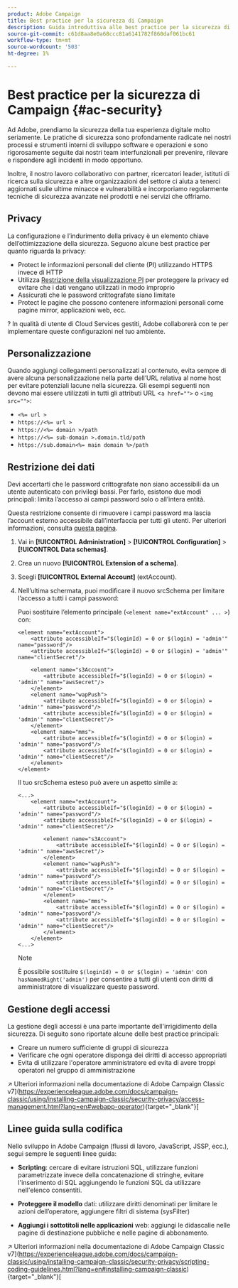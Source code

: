 ```yaml
---
product: Adobe Campaign
title: Best practice per la sicurezza di Campaign
description: Guida introduttiva alle best practice per la sicurezza di Campaign
source-git-commit: c61d8aa8e0a68ccc81a6141782f860daf061bc61
workflow-type: tm+mt
source-wordcount: '503'
ht-degree: 1%

---
```


# Best practice per la sicurezza di Campaign {#ac-security}

Ad Adobe, prendiamo la sicurezza della tua esperienza digitale molto seriamente. Le pratiche di sicurezza sono profondamente radicate nei nostri processi e strumenti interni di sviluppo software e operazioni e sono rigorosamente seguite dai nostri team interfunzionali per prevenire, rilevare e rispondere agli incidenti in modo opportuno.

Inoltre, il nostro lavoro collaborativo con partner, ricercatori leader, istituti di ricerca sulla sicurezza e altre organizzazioni del settore ci aiuta a tenerci aggiornati sulle ultime minacce e vulnerabilità e incorporiamo regolarmente tecniche di sicurezza avanzate nei prodotti e nei servizi che offriamo.

## Privacy

La configurazione e l’indurimento della privacy è un elemento chiave dell’ottimizzazione della sicurezza. Seguono alcune best practice per quanto riguarda la privacy:

* Protect le informazioni personali del cliente (PI) utilizzando HTTPS invece di HTTP
* Utilizza [Restrizione della visualizzazione PI](../dev/restrict-pi-view.md) per proteggere la privacy ed evitare che i dati vengano utilizzati in modo improprio
* Assicurati che le password crittografate siano limitate
* Protect le pagine che possono contenere informazioni personali come pagine mirror, applicazioni web, ecc.

? In qualità di utente di Cloud Services gestiti, Adobe collaborerà con te per implementare queste configurazioni nel tuo ambiente.

## Personalizzazione

Quando aggiungi collegamenti personalizzati al contenuto, evita sempre di avere alcuna personalizzazione nella parte dell’URL relativa al nome host per evitare potenziali lacune nella sicurezza. Gli esempi seguenti non devono mai essere utilizzati in tutti gli attributi URL &lt;`a href="">` o `<img src="">`:

* `<%= url >`
* `https://<%= url >`
* `https://<%= domain >/path`
* `https://<%= sub-domain >.domain.tld/path`
* `https://sub.domain<%= main domain %>/path`

## Restrizione dei dati

Devi accertarti che le password crittografate non siano accessibili da un utente autenticato con privilegi bassi. Per farlo, esistono due modi principali: limita l’accesso ai campi password solo o all’intera entità.

Questa restrizione consente di rimuovere i campi password ma lascia l’account esterno accessibile dall’interfaccia per tutti gli utenti. Per ulteriori informazioni, consulta [questa pagina](../dev/restrict-pi-view.md).

1. Vai in **[!UICONTROL Administration]** > **[!UICONTROL Configuration]** > **[!UICONTROL Data schemas]**.

1. Crea un nuovo **[!UICONTROL Extension of a schema]**.

1. Scegli **[!UICONTROL External Account]** (extAccount).

1. Nell’ultima schermata, puoi modificare il nuovo srcSchema per limitare l’accesso a tutti i campi password:

   Puoi sostituire l’elemento principale (`<element name="extAccount" ... >`) con:

   ```
   <element name="extAccount">
       <attribute accessibleIf="$(loginId) = 0 or $(login) = 'admin'" name="password"/>
       <attribute accessibleIf="$(loginId) = 0 or $(login) = 'admin'" name="clientSecret"/>
   
       <element name="s3Account">
           <attribute accessibleIf="$(loginId) = 0 or $(login) = 'admin'" name="awsSecret"/>
       </element>
       <element name="wapPush">
           <attribute accessibleIf="$(loginId) = 0 or $(login) = 'admin'" name="password"/>
           <attribute accessibleIf="$(loginId) = 0 or $(login) = 'admin'" name="clientSecret"/>
       </element>
       <element name="mms">
           <attribute accessibleIf="$(loginId) = 0 or $(login) = 'admin'" name="password"/>
           <attribute accessibleIf="$(loginId) = 0 or $(login) = 'admin'" name="clientSecret"/>
       </element>
   </element>
   ```

   Il tuo srcSchema esteso può avere un aspetto simile a:

   ```
   <...>
       <element name="extAccount">
           <attribute accessibleIf="$(loginId) = 0 or $(login) = 'admin'" name="password"/>
           <attribute accessibleIf="$(loginId) = 0 or $(login) = 'admin'" name="clientSecret"/>
   
           <element name="s3Account">
               <attribute accessibleIf="$(loginId) = 0 or $(login) = 'admin'" name="awsSecret"/>
           </element>
           <element name="wapPush">
               <attribute accessibleIf="$(loginId) = 0 or $(login) = 'admin'" name="password"/>
               <attribute accessibleIf="$(loginId) = 0 or $(login) = 'admin'" name="clientSecret"/>
           </element>
           <element name="mms">
               <attribute accessibleIf="$(loginId) = 0 or $(login) = 'admin'" name="password"/>
               <attribute accessibleIf="$(loginId) = 0 or $(login) = 'admin'" name="clientSecret"/>
           </element>
       </element>
   <...> 
   ```

   >[!NOTE]
   >
   >È possibile sostituire `$(loginId) = 0 or $(login) = 'admin'` con `hasNamedRight('admin')` per consentire a tutti gli utenti con diritti di amministratore di visualizzare queste password.


## Gestione degli accessi

La gestione degli accessi è una parte importante dell&#39;irrigidimento della sicurezza. Di seguito sono riportate alcune delle best practice principali:

* Creare un numero sufficiente di gruppi di sicurezza
* Verificare che ogni operatore disponga dei diritti di accesso appropriati
* Evita di utilizzare l&#39;operatore amministratore ed evita di avere troppi operatori nel gruppo di amministrazione

↗️ Ulteriori informazioni nella documentazione di Adobe Campaign Classic v7](https://experienceleague.adobe.com/docs/campaign-classic/using/installing-campaign-classic/security-privacy/access-management.html?lang=en#webapp-operator){target=&quot;_blank&quot;}[

## Linee guida sulla codifica

Nello sviluppo in Adobe Campaign (flussi di lavoro, JavaScript, JSSP, ecc.), segui sempre le seguenti linee guida:

* **Scripting**: cercare di evitare istruzioni SQL, utilizzare funzioni parametrizzate invece della concatenazione di stringhe, evitare l&#39;inserimento di SQL aggiungendo le funzioni SQL da utilizzare nell&#39;elenco consentiti.

* **Proteggere il modello** dati: utilizzare diritti denominati per limitare le azioni dell’operatore, aggiungere filtri di sistema (sysFilter)

* **Aggiungi i sottotitoli nelle applicazioni** web: aggiungi le didascalie nelle pagine di destinazione pubbliche e nelle pagine di abbonamento.

↗️ Ulteriori informazioni nella documentazione di Adobe Campaign Classic v7](https://experienceleague.adobe.com/docs/campaign-classic/using/installing-campaign-classic/security-privacy/scripting-coding-guidelines.html?lang=en#installing-campaign-classic){target=&quot;_blank&quot;}[
